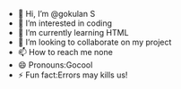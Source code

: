 - 👋 Hi, I’m @gokulan S
- 👀 I’m interested in coding
- 🌱 I’m currently learning HTML
- 💞️ I’m looking to collaborate on my project
- 📫 How to reach me none
- 😄 Pronouns:Gocool
- ⚡ Fun fact:Errors may kills us!

<!---
gocools47/gocools47 is a ✨ special ✨ repository because its `README.md` (this file) appears on your GitHub profile.
You can click the Preview link to take a look at your changes.
--->
